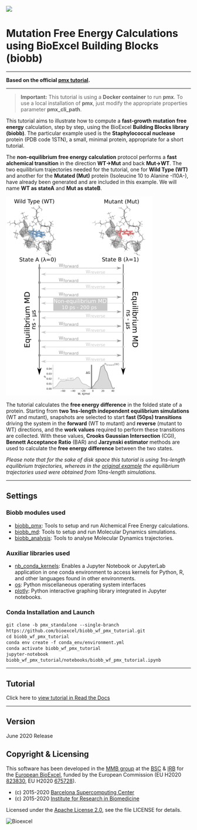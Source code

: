 [![](https://readthedocs.org/projects/biobb-wf-pmx-tutorial/badge/?version=latest)](https://biobb-wf-pmx-tutorial.readthedocs.io/en/latest/?badge=latest)

# Mutation Free Energy Calculations using BioExcel Building Blocks (biobb)

***

**Based on the official [pmx tutorial](http://pmx.mpibpc.mpg.de/sardinia2018_tutorial1/index.html).**

***

> **Important:** This tutorial is using a **Docker container** to run **pmx**. To use a local installation of <strong>pmx</strong>, just modify the appropriate properties parameter **pmx_cli_path**.

This tutorial aims to illustrate how to compute a **fast-growth mutation free energy** calculation, step by step, using the BioExcel **Building Blocks library (biobb)**. The particular example used is the **Staphylococcal nuclease** protein (PDB code 1STN), a small, minimal protein, appropriate for a short tutorial.

The **non-equilibrium free energy calculation** protocol performs a **fast alchemical transition** in the direction **WT->Mut** and back **Mut->WT**. The two equilibrium trajectories needed for the tutorial, one for **Wild Type (WT)** and another for the **Mutated (Mut)** protein (Isoleucine 10 to Alanine -I10A-), have already been generated and are included in this example. We will name **WT as stateA** and **Mut as stateB**.

![](https://raw.githubusercontent.com/bioexcel/biobb_wf_pmx_tutorial/master/biobb_wf_pmx_tutorial/notebooks/schema.png)

The tutorial calculates the **free energy difference** in the folded state of a protein. Starting from **two 1ns-length independent equilibrium simulations** (WT and mutant), snapshots are selected to start **fast (50ps) transitions** driving the system in the **forward** (WT to mutant) and **reverse** (mutant to WT) directions, and the **work values** required to perform these transitions are collected. With these values, **Crooks Gaussian Intersection** (CGI), **Bennett Acceptance Ratio** (BAR) and **Jarzynski estimator** methods are used to calculate the **free energy difference** between the two states.

*Please note that for the sake of disk space this tutorial is using 1ns-length equilibrium trajectories, whereas in the [original example](http://pmx.mpibpc.mpg.de/sardinia2018_tutorial1/eq.mdp) the equilibrium trajectories used were obtained from 10ns-length simulations.*

***

## Settings

### Biobb modules used

* [biobb_pmx](https://github.com/bioexcel/biobb_pmx): Tools to setup and run Alchemical Free Energy calculations.
* [biobb_md](https://github.com/bioexcel/biobb_md): Tools to setup and run Molecular Dynamics simulations.
* [biobb_analysis](https://github.com/bioexcel/biobb_analysis): Tools to analyse Molecular Dynamics trajectories.

### Auxiliar libraries used

* [nb_conda_kernels](https://github.com/Anaconda-Platform/nb_conda_kernels): Enables a Jupyter Notebook or JupyterLab application in one conda environment to access kernels for Python, R, and other languages found in other environments.
* [os](https://docs.python.org/3/library/os.html): Python miscellaneous operating system interfaces
* [plotly](https://plot.ly/python/offline/): Python interactive graphing library integrated in Jupyter notebooks.

### Conda Installation and Launch

```console
git clone -b pmx_standalone --single-branch https://github.com/bioexcel/biobb_wf_pmx_tutorial.git
cd biobb_wf_pmx_tutorial
conda env create -f conda_env/environment.yml
conda activate biobb_wf_pmx_tutorial
jupyter-notebook biobb_wf_pmx_tutorial/notebooks/biobb_wf_pmx_tutorial.ipynb
```

***

## Tutorial

Click here to [view tutorial in Read the Docs](https://biobb-wf-pmx-tutorial.readthedocs.io/en/latest/?badge=latest)

***

## Version
June 2020 Release

## Copyright & Licensing
This software has been developed in the [MMB group](http://mmb.irbbarcelona.org) at the [BSC](http://www.bsc.es/) & [IRB](https://www.irbbarcelona.org/) for the [European BioExcel](http://bioexcel.eu/), funded by the European Commission (EU H2020 [823830](http://cordis.europa.eu/projects/823830), EU H2020 [675728](http://cordis.europa.eu/projects/675728)).

* (c) 2015-2020 [Barcelona Supercomputing Center](https://www.bsc.es/)
* (c) 2015-2020 [Institute for Research in Biomedicine](https://www.irbbarcelona.org/)

Licensed under the
[Apache License 2.0](https://www.apache.org/licenses/LICENSE-2.0), see the file LICENSE for details.

![](https://bioexcel.eu/wp-content/uploads/2019/04/Bioexcell_logo_1080px_transp.png "Bioexcel")
